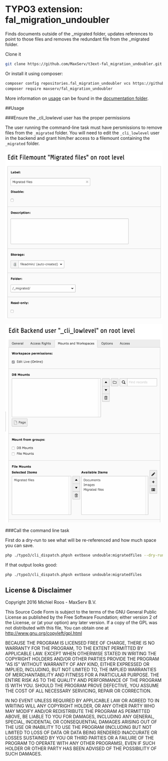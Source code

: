 # TYPO3 extension: fal_migration_undoubler
Finds documents outside of the _migrated folder, updates references to point to those files and removes the redundant file from the _migrated folder.

Clone it

```bash
git clone https://github.com/MaxServ/t3ext-fal_migration_undoubler.git fal_migration_undoubler
```

Or install it using composer:

```bash
composer config repositories.fal_migration_undoubler vcs https://github.com/MaxServ/t3ext-fal_migration_undoubler.git
composer require maxserv/fal_migration_undoubler
```
More information on [usage](Documentation/Usage/Index.rst) can be found in the [documentation folder](Documentation/Index.rst).

##Usage

###Ensure the _cli_lowlevel user has the proper permissions

The user running the command-line task must have persmissions to remove files from the `_migrated` folder. You will need to edit the `_cli_lowlevel` user in the backend and grant him/her access to a filemount containing the `_migrated` folder.

![Create a filemount with access to the _migrated folder](/Documentation/Images/Edit_filemount.png)

![Attach the filemount to the _cli_lowlevel user](/Documentation/Images/Edit_cli_lowlevel.png)

###Call the command line task

First do a dry-run to see what will be re-referenced and how much space you can save.

```bash
php ./typo3/cli_dispatch.phpsh extbase undouble:migratedfiles --dry-run
```

If that output looks good:

```bash
php ./typo3/cli_dispatch.phpsh extbase undouble:migratedfiles
```

## License & Disclaimer
Copyright 2016 Michiel Roos - MaxServ B.V.

This Source Code Form is subject to the terms of the GNU General Public License as published by the Free Software Foundation; either version 2 of the License, or (at your option) any later version. If a copy of the GPL was not distributed with this file, You can obtain one at http://www.gnu.org/copyleft/gpl.html

BECAUSE THE PROGRAM IS LICENSED FREE OF CHARGE, THERE IS NO WARRANTY FOR THE PROGRAM, TO THE EXTENT PERMITTED BY APPLICABLE LAW. EXCEPT WHEN OTHERWISE STATED IN WRITING THE COPYRIGHT HOLDERS AND/OR OTHER PARTIES PROVIDE THE PROGRAM "AS IS" WITHOUT WARRANTY OF ANY KIND, EITHER EXPRESSED OR IMPLIED, INCLUDING, BUT NOT LIMITED TO, THE IMPLIED WARRANTIES OF MERCHANTABILITY AND FITNESS FOR A PARTICULAR PURPOSE. THE ENTIRE RISK AS TO THE QUALITY AND PERFORMANCE OF THE PROGRAM IS WITH YOU. SHOULD THE PROGRAM PROVE DEFECTIVE, YOU ASSUME THE COST OF ALL NECESSARY SERVICING, REPAIR OR CORRECTION.

IN NO EVENT UNLESS REQUIRED BY APPLICABLE LAW OR AGREED TO IN WRITING WILL ANY COPYRIGHT HOLDER, OR ANY OTHER PARTY WHO MAY MODIFY AND/OR REDISTRIBUTE THE PROGRAM AS PERMITTED ABOVE, BE LIABLE TO YOU FOR DAMAGES, INCLUDING ANY GENERAL, SPECIAL, INCIDENTAL OR CONSEQUENTIAL DAMAGES ARISING OUT OF THE USE OR INABILITY TO USE THE PROGRAM (INCLUDING BUT NOT LIMITED TO LOSS OF DATA OR DATA BEING RENDERED INACCURATE OR LOSSES SUSTAINED BY YOU OR THIRD PARTIES OR A FAILURE OF THE PROGRAM TO OPERATE WITH ANY OTHER PROGRAMS), EVEN IF SUCH HOLDER OR OTHER PARTY HAS BEEN ADVISED OF THE POSSIBILITY OF SUCH DAMAGES.
